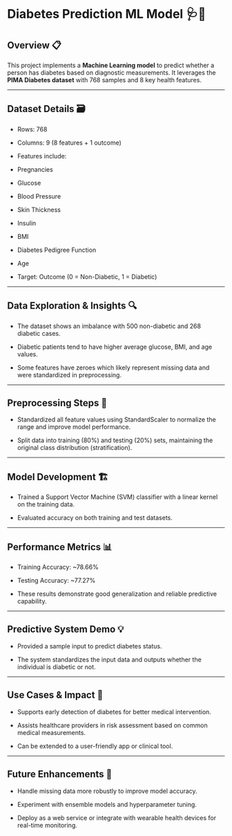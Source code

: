 # Diabetes Prediction ML Model 🩺🤖

## Overview 📋

This project implements a **Machine Learning model** to predict whether a person has diabetes based on diagnostic measurements. It leverages the **PIMA Diabetes dataset** with 768 samples and 8 key health features.

---

## Dataset Details 🗃️

* Rows: 768

* Columns: 9 (8 features + 1 outcome)

* Features include:

* Pregnancies

* Glucose

* Blood Pressure

* Skin Thickness

* Insulin

* BMI

* Diabetes Pedigree Function

* Age

* Target: Outcome (0 = Non-Diabetic, 1 = Diabetic)

---

## Data Exploration & Insights 🔍

* The dataset shows an imbalance with 500 non-diabetic and 268 diabetic cases.

* Diabetic patients tend to have higher average glucose, BMI, and age values.

* Some features have zeroes which likely represent missing data and were standardized in preprocessing.

---

## Preprocessing Steps 🧹

* Standardized all feature values using StandardScaler to normalize the range and improve model performance.

* Split data into training (80%) and testing (20%) sets, maintaining the original class distribution (stratification).

---

## Model Development 🏗️

* Trained a Support Vector Machine (SVM) classifier with a linear kernel on the training data.

* Evaluated accuracy on both training and test datasets.

---

## Performance Metrics 📊

* Training Accuracy: ~78.66%

* Testing Accuracy: ~77.27%

* These results demonstrate good generalization and reliable predictive capability.

---

## Predictive System Demo 💡

* Provided a sample input to predict diabetes status.

* The system standardizes the input data and outputs whether the individual is diabetic or not.

---

## Use Cases & Impact 🌟

* Supports early detection of diabetes for better medical intervention.

* Assists healthcare providers in risk assessment based on common medical measurements.

* Can be extended to a user-friendly app or clinical tool.

---

## Future Enhancements 🚀

* Handle missing data more robustly to improve model accuracy.

* Experiment with ensemble models and hyperparameter tuning.

* Deploy as a web service or integrate with wearable health devices for real-time monitoring.

